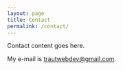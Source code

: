 ```yaml
---
layout: page
title: Contact
permalink: /contact/
---
```


Contact content goes here.

My e-mail is [trautwebdev@gmail.com](mailto:trautwebdev@gmail.com).